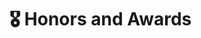 # 🎖 Honors and Awards
<!-- - *2017.06* Outstanding graduates of Huazhong University of Science and Technology -->
